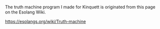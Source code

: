 The truth machine program I made for Kinquett is originated from this page on the Esolang Wiki.

https://esolangs.org/wiki/Truth-machine
